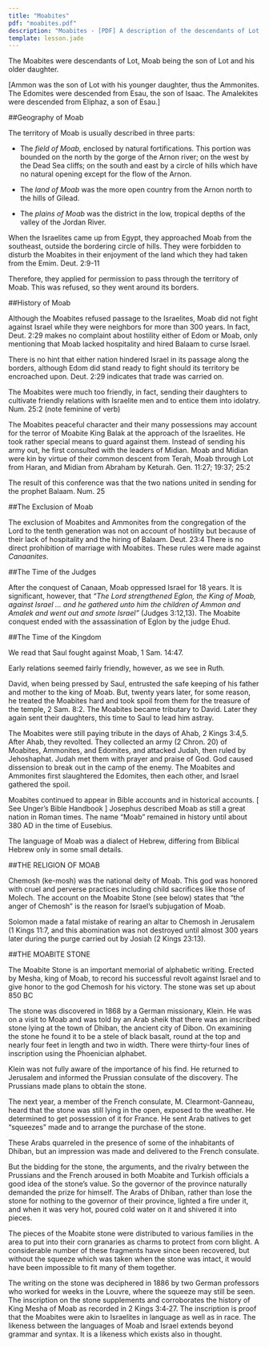 ```yaml
---
title: "Moabites"
pdf: "moabites.pdf"
description: "Moabites - [PDF] A description of the descendants of Lot, geography, history, religion, relationship to Judges and Ruth. The Moabite Stone."
template: lesson.jade
---
```



The Moabites were descendants of Lot, Moab being the son of Lot and his older daughter.

[Ammon was the son of Lot with his younger daughter, thus the Ammonites. The Edomites were descended from Esau, the son of Isaac. The Amalekites were descended from Eliphaz, a son of Esau.]

##Geography of Moab 

The territory of Moab is usually described in three parts:

* The *field of Moab,* enclosed by natural fortifications. This portion was bounded on the north by the gorge of the Arnon river; on the west by the Dead Sea cliffs; on the south and east by a circle of hills which have no natural opening except for the flow of the Arnon.

* The *land of Moab* was the more open country from the Arnon north to the hills of Gilead.

* The *plains of Moab* was the district in the low, tropical depths of the valley of the Jordan River.

When the Israelites came up from Egypt, they approached Moab from the southeast, outside the bordering circle of hills. They were forbidden to disturb the Moabites in their enjoyment of the land which they had taken from the Emim. Deut. 2:9-11

Therefore, they applied for permission to pass through the territory of Moab. This was refused, so they went around its borders.

##History of Moab 

Although the Moabites refused passage to the Israelites, Moab did not fight against Israel while they were neighbors for more than 300 years. In fact, Deut. 2:29 makes no complaint about hostility either of Edom or Moab, only mentioning that Moab lacked hospitality and hired Balaam to curse Israel.

There is no hint that either nation hindered Israel in its passage along the borders, although Edom did stand ready to fight should its territory be encroached upon. Deut. 2:29 indicates that trade was carried on.

The Moabites were much too friendly, in fact, sending their daughters to cultivate friendly relations with Israelite men and to entice them into idolatry. Num. 25:2 (note feminine of verb)

The Moabites peaceful character and their many possessions may account for the terror of Moabite King Balak at the approach of the Israelites. He took rather special means to guard against them. Instead of sending his army out, he first consulted with the leaders of Midian. Moab and Midian were kin by virtue of their common descent from Terah, Moab through Lot from Haran, and Midian from Abraham by Keturah. Gen. 11:27; 19:37; 25:2

The result of this conference was that the two nations united in sending for the prophet Balaam. Num. 25

##The Exclusion of Moab

The exclusion of Moabites and Ammonites from the congregation of the Lord to the tenth generation was not on account of hostility but because of their lack of hospitality and the hiring of Balaam. Deut. 23:4 There is no direct prohibition of marriage with Moabites. These rules were made against *Canaanites*.

##The Time of the Judges

After the conquest of Canaan, Moab oppressed Israel for 18 years. It is significant, however, that _“The Lord strengthened Eglon, the King of Moab, against Israel … and he gathered unto him the children of Ammon and Amalek and went out and smote Israel”_ (Judges 3:12,13). The Moabite conquest ended with the assassination of Eglon by the judge Ehud.

##The Time of the Kingdom

We read that Saul fought against Moab, 1 Sam. 14:47.

Early relations seemed fairly friendly, however, as we see in Ruth.

David, when being pressed by Saul, entrusted the safe keeping of his father and mother to the king of Moab. But, twenty years later, for some reason, he treated the Moabites hard and took spoil from them for the treasure of the temple, 2 Sam. 8:2. The Moabites became tributary to David. Later they again sent their daughters, this time to Saul to lead him astray.

The Moabites were still paying tribute in the days of Ahab, 2 Kings 3:4,5. After Ahab, they revolted. They collected an army (2 Chron. 20) of Moabites, Ammonites, and Edomites, and attacked Judah, then ruled by Jehoshaphat. Judah met them with prayer and praise of God. God caused dissension to break out in the camp of the enemy. The Moabites and Ammonites first slaughtered the Edomites, then each other, and Israel gathered the spoil.

Moabites continued to appear in Bible accounts and in historical accounts. [ See Unger’s Bible Handbook ] Josephus described Moab as still a great nation in Roman times. The name “Moab” remained in history until about 380 AD in the time of Eusebius.

The language of Moab was a dialect of Hebrew, differing from Biblical Hebrew only in some small details.

##THE RELIGION OF MOAB

Chemosh (ke-mosh) was the national deity of Moab. This god was honored with cruel and perverse practices including child sacrifices like those of Molech. The account on the Moabite Stone (see below) states that “the anger of Chemosh” is the reason for Israel’s subjugation of Moab.

Solomon made a fatal mistake of rearing an altar to Chemosh in Jerusalem (1 Kings 11:7, and this abomination was not destroyed until almost 300 years later during the purge carried out by Josiah (2 Kings 23:13).

##THE MOABITE STONE

The Moabite Stone is an important memorial of alphabetic writing. Erected by Mesha, king of Moab, to record his successful revolt against Israel and to give honor to the god Chemosh for his victory. The stone was set up about 850 BC

The stone was discovered in 1868 by a German missionary, Klein. He was on a visit to Moab and was told by an Arab sheik that there was an inscribed stone lying at the town of Dhiban, the ancient city of Dibon. On examining the stone he found it to be a stele of black basalt, round at the top and nearly four feet in length and two in width. There were thirty-four lines of inscription using the Phoenician alphabet.

Klein was not fully aware of the importance of his find. He returned to Jerusalem and informed the Prussian consulate of the discovery. The Prussians made plans to obtain the stone.

The next year, a member of the French consulate, M. Clearmont-Ganneau, heard that the stone was still lying in the open, exposed to the weather. He determined to get possession of it for France. He sent Arab natives to get “squeezes” made and to arrange the purchase of the stone.

These Arabs quarreled in the presence of some of the inhabitants of Dhiban, but an impression was made and delivered to the French consulate.

But the bidding for the stone, the arguments, and the rivalry between the Prussians and the French aroused in both Moabite and Turkish officials a good idea of the stone’s value. So the governor of the province naturally demanded the prize for himself. The Arabs of Dhiban, rather than lose the stone for nothing to the governor of their province, lighted a fire under it, and when it was very hot, poured cold water on it and shivered it into pieces.

The pieces of the Moabite stone were distributed to various families in the area to put into their corn granaries as charms to protect from corn blight. A considerable number of these fragments have since been recovered, but without the squeeze which was taken when the stone was intact, it would have been impossible to fit many of them together.

The writing on the stone was deciphered in 1886 by two German professors who worked for weeks in the Louvre, where the squeeze may still be seen. The inscription on the stone supplements and corroborates the history of King Mesha of Moab as recorded in 2 Kings 3:4‑27. The inscription is proof that the Moabites were akin to Israelites in language as well as in race. The likeness between the languages of Moab and Israel extends beyond grammar and syntax. It is a likeness which exists also in thought.

